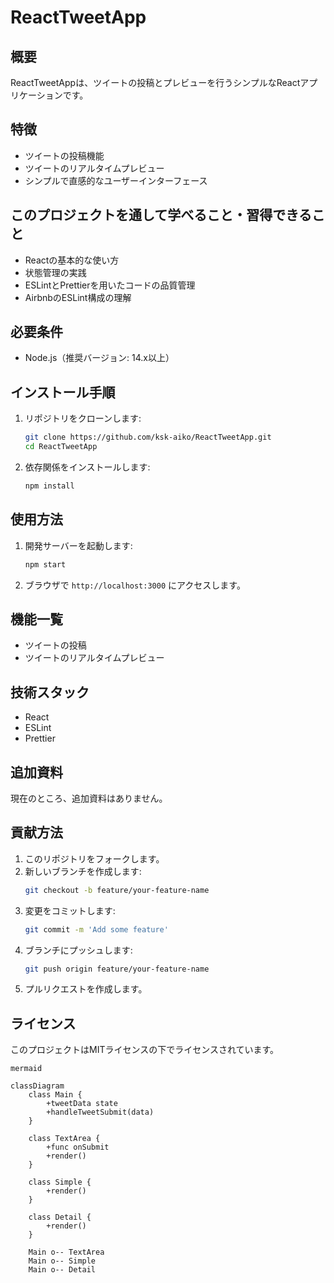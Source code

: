 # ReactTweetApp

## 概要
ReactTweetAppは、ツイートの投稿とプレビューを行うシンプルなReactアプリケーションです。

## 特徴
- ツイートの投稿機能
- ツイートのリアルタイムプレビュー
- シンプルで直感的なユーザーインターフェース

## このプロジェクトを通して学べること・習得できること
- Reactの基本的な使い方
- 状態管理の実践
- ESLintとPrettierを用いたコードの品質管理
- AirbnbのESLint構成の理解

## 必要条件
- Node.js（推奨バージョン: 14.x以上）

## インストール手順
1. リポジトリをクローンします:
    ```bash
    git clone https://github.com/ksk-aiko/ReactTweetApp.git
    cd ReactTweetApp
    ```
2. 依存関係をインストールします:
    ```bash
    npm install
    ```

## 使用方法
1. 開発サーバーを起動します:
    ```bash
    npm start
    ```
2. ブラウザで `http://localhost:3000` にアクセスします。

## 機能一覧
- ツイートの投稿
- ツイートのリアルタイムプレビュー

## 技術スタック
- React
- ESLint
- Prettier

## 追加資料
現在のところ、追加資料はありません。

## 貢献方法
1. このリポジトリをフォークします。
2. 新しいブランチを作成します:
    ```bash
    git checkout -b feature/your-feature-name
    ```
3. 変更をコミットします:
    ```bash
    git commit -m 'Add some feature'
    ```
4. ブランチにプッシュします:
    ```bash
    git push origin feature/your-feature-name
    ```
5. プルリクエストを作成します。

## ライセンス
このプロジェクトはMITライセンスの下でライセンスされています。

```
mermaid

classDiagram
    class Main {
        +tweetData state
        +handleTweetSubmit(data)
    }
    
    class TextArea {
        +func onSubmit
        +render()
    }
    
    class Simple {
        +render()
    }
    
    class Detail {
        +render()
    }
    
    Main o-- TextArea
    Main o-- Simple
    Main o-- Detail